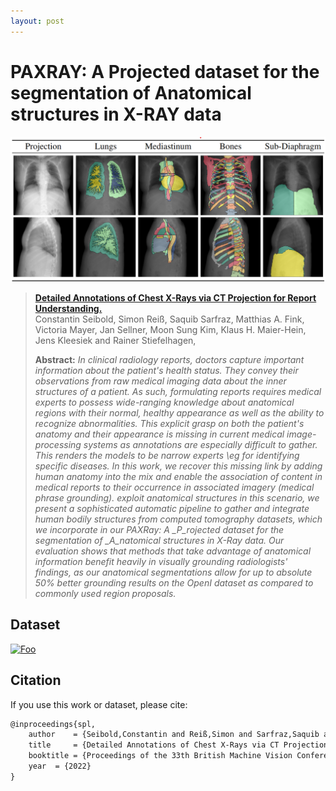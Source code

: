 ```yaml
---
layout: post
---
```


#  PAXRAY: A Projected dataset for the segmentation of Anatomical structures in X-RAY data
![Title Image](./_images/paxray/paxray_xample.png)

> [**Detailed Annotations of Chest X-Rays via CT Projection for Report Understanding.**](https://arxiv.org/pdf/)<br>
> Constantin Seibold, Simon Reiß, Saquib Sarfraz, Matthias A. Fink, Victoria Mayer, Jan Sellner, Moon Sung Kim, Klaus H. Maier-Hein, Jens Kleesiek and Rainer Stiefelhagen, <br>
>
> **Abstract:** *In clinical radiology reports, doctors capture important information about the patient's health status. They convey their observations from raw medical imaging data about the inner structures of a patient. As such, formulating reports requires medical experts to possess wide-ranging knowledge about anatomical regions with their normal, healthy appearance as well as the ability to recognize abnormalities. This explicit grasp on both the patient's anatomy and their appearance is missing in current medical image-processing systems as annotations are especially difficult to gather. This renders the models to be narrow experts \eg for identifying specific diseases. In this work, we recover this missing link by adding human anatomy into the mix and enable the association of content in medical reports to their occurrence in associated imagery (medical phrase grounding).  exploit anatomical structures in this scenario, we present a sophisticated automatic pipeline to gather and integrate human bodily structures from computed tomography datasets, which we incorporate in our *PAXRay*: A _*P*_rojected dataset for the segmentation of _*A*_natomical structures in _*X-Ray*_ data.   Our evaluation shows that methods that take advantage of anatomical information benefit heavily in visually grounding radiologists' findings, as our anatomical segmentations allow for up to absolute 50% better grounding results on the OpenI dataset as compared to commonly used region proposals.*

## Dataset 

<a href="https://drive.google.com/drive/folders/1rzlsZ0bfByRMBoywOPWZW08GNgIwCU9P?usp=sharing" rel="some text">![Foo]("./_images/common/folder(1).png")</a>

## Citation
If you use this work or dataset, please cite:
```latex
@inproceedings{spl,
    author    = {Seibold,Constantin and Reiß,Simon and Sarfraz,Saquib and Fink,Matthias A. and Mayer,Victoria and Sellner,Jan and Kim,Moon Sung and Maier-Hein, Klaus H.  and Kleesiek, Jens  and Stiefelhagen,Rainer}, 
    title     = {Detailed Annotations of Chest X-Rays via CT Projection for Report Understanding}, 
    booktitle = {Proceedings of the 33th British Machine Vision Conference (BMVC)},
    year  = {2022}
}

```

